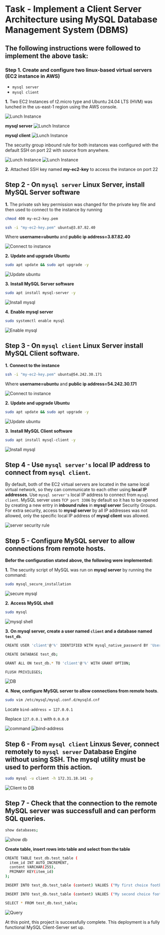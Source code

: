 # Task - Implement a Client Server Architecture using MySQL Database Management System (DBMS)

## The following instructions were followed to implement the above task:

### Step 1. Create and configure two linux-based virtual servers (EC2 instance in AWS)

- ```mysql server```
- ```mysql client```

__1.__ Two EC2 Instances of t2.micro type and Ubuntu 24.04 LTS (HVM) was lunched in the us-east-1 region using the AWS console.

![Lunch Instance](./images/create-ec2.png)

__mysql server__
![Lunch Instance](./images/ec2-server-detail.png)

__mysql client__
![Lunch Instance](./images/ec2-client-detail.png)

The security group inbound rule for both instances was configured with the default SSH on port 22 with source from anywhere.

![Lunch Instance](./images/ec2-server-security-rule.png)
![Lunch Instance](./images/ec2-client-security-rule.png)

__2.__ Attached SSH key named __my-ec2-key__ to access the instance on port 22


## Step 2 - On ```mysql server``` Linux Server, install MySQL Server software

__1.__ The private ssh key permission was changed for the private key file and then used to connect to the instance by running

```bash
chmod 400 my-ec2-key.pem
```
```bash
ssh -i "my-ec2-key.pem" ubuntu@3.87.82.40
```
Where __username=ubuntu__ and __public ip address=3.87.82.40__

![Connect to instance](./images/ssh-server.png)

__2.__ __Update and upgrade Ubuntu__

```bash
sudo apt update && sudo apt upgrade -y
```
![Update ubuntu](./images/server-update-upgrade.png)

__3.__ __Install MySQL Server software__

```bash
sudo apt install mysql-server -y
```
![Install mysql](./images/install-mysql-server.png)

__4.__ __Enable mysql server__

```bash
sudo systemctl enable mysql
```
![Enable mysql](./images/enable-mysql.png)


## Step 3 - On ```mysql client``` Linux Server install MySQL Client software.

__1.__ __Connect to the instance__

```bash
ssh -i "my-ec2-key.pem" ubuntu@54.242.30.171
```
Where __username=ubuntu__ and __public ip address=54.242.30.171__

![Connect to instance](./images/ssh-client.png)

__2.__ __Update and upgrade Ubuntu__

```bash
sudo apt update && sudo apt upgrade -y
```
![Update ubuntu](./images/client-update-upgrade.png)

__3.__ __Install MySQL Client software__

```bash
sudo apt install mysql-client -y
```
![Install mysql](./images/install-mysql-client.png)


## Step 4 - Use ```mysql server's``` local IP address to connect from ```mysql client```.

By default, both of the EC2 virtual servers are located in the same local virtual network, so they can communicate to each other using __local IP addresses__. Use ```mysql server's``` local IP address to connect from ```mysql client```. MySQL server uses ```TCP port 3306``` by default so it has to be opened by creating a new entry in __inbound rules__ in __mysql server__ Security Groups.
For extra security, access to __mysql server__ by all IP addresses was not allowed, only the specific local IP address of __mysql client__ was allowed.

![server security rule](./images/server-security-rule2.png)


## Step 5 - Configure MySQL server to allow connections from remote hosts.

__Befor the configuration stated above, the following were implemented:__

__1.__ The security script of MySQL was run on __mysql server__ by running the command:

```bash
sudo mysql_secure_installation
```
![secure mysql](./images/secure-mysql.png)

__2.__ __Access MySQL shell__

```bash
sudo mysql
```
![mysql shell](./images/mysql-shell.png)

__3.__ __On mysql server, create a user named ```client``` and a database named ```test_db```__.

```bash
CREATE USER 'client'@'%' IDENTIFIED WITH mysql_native_password BY 'User123$';

CREATE DATABASE test_db;

GRANT ALL ON test_db.* TO 'client'@'%' WITH GRANT OPTION;

FLUSH PRIVILEGES;
```

![DB](./images/create-user-n-db.png)

__4.__ __Now, configure MySQL server to allow connections from remote hosts__.

```bash
sudo vim /etc/mysql/mysql.conf.d/mysqld.cnf
```
Locate ```bind-address = 127.0.0.1```

Replace ```127.0.0.1``` with ```0.0.0.0```

![command](./images/mysql-bind-command.png)
![bind-address](./images/mysql-bind-address.png)


## Step 6 - From ```mysql client``` Linxus Sever, connect remotely to ```mysql server``` Database Engine without using SSH. The mysql utility must be used to perform this action.

```bash
sudo mysql -u client -h 172.31.18.141 -p
```
![Client to DB](./images/access-db-server-from-client.png)


## Step 7 - Check that the connection to the remote MySQL server was successfull and can perform SQL queries.

```bash
show databases;
```
![show db](./images/show-db.png)


__Create table, insert rows into table and select from the table__

```bash
CREATE TABLE test_db.test_table (
  item_id INT AUTO_INCREMENT,
  content VARCHAR(255),
  PRIMARY KEY(item_id)
);

INSERT INTO test_db.test_table (content) VALUES ("My first choice football club is Chelsea");

INSERT INTO test_db.test_table (content) VALUES ("My second choice football club is R.Madrid");

SELECT * FROM test_db.test_table;
```

![Query](./images/sql-query.png)


At this point, this project is successfully complete.
This deployment is a fully functional MySQL Client-Server set up.









